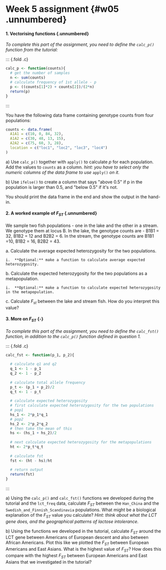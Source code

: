 # Week 5 assignment {#w05 .unnumbered}


<script src="js/hideOutput.js"></script>

#### 1. Vectorising functions {.unnumbered}

*To complete this part of the assignment, you need to define the `calc_p()` function from the tutorial:*

::: {.fold .c}

```r
calc_p <- function(counts){
  # get the number of samples
  n <- sum(counts)
  # calculate frequency of 1st allele - p
  p <- ((counts[1]*2) + counts[2])/(2*n)
  return(p)
}
```
:::

You have the following data frame containing genotype counts from four populations:


```r
counts <- data.frame(
  A1A1 = c(10, 0, 84, 32),
  A1A2 = c(30, 48, 13, 15),
  A2A2 = c(75, 60, 3, 28),
  location = c("loc1", "loc2", "loc3", "loc4")
)
```

a)  Use `calc_p()` together with `apply()` to calculate $p$ for each population. Add the values to `counts` as a column. *hint: you have to select only the numeric columns of the data frame to use* `apply()` *on it.*

b)  Use `ifelse()` to create a column that says "above 0.5" if p in the population is larger than 0.5, and "below 0.5" if it's not.

You should print the data frame in the end and show the output in the hand-in.

#### 2. A worked example of $F_{ST}$ {.unnumbered}

We sample two fish populations - one in the lake and the other in a stream. We genotype them at locus B. In the lake, the genotype counts are - B1B1 = 32, B1B2 = 12 and B2B2 = 6. In the stream, the genotype counts are B1B1 =10, B1B2 = 16, B2B2 = 43.

a.  Calculate the average expected heterozygosity for the two populations.

    i.  **Optional:** make a function to calculate average expected heterozygosity.

b.  Calculate the expected heterozygosity for the two populations as a metapopulation.

    i.  **Optional:** make a function to calculate expected heterozygosity in the metapopulation.

c.  Calculate $F_{st}$ between the lake and stream fish. How do you interpret this value?

#### 3. More on $F_{ST}$ {-}

*To complete this part of the assignment, you need to define the `calc_fst()` function, in addition to the `calc_p()` function defined in question 1.*

::: {.fold .c}

```r
calc_fst <- function(p_1, p_2){
  
  # calculate q1 and q2
  q_1 <- 1 - p_1
  q_2 <- 1 - p_2
  
  # calculate total allele frequency
  p_t <- (p_1 + p_2)/2
  q_t <- 1 - p_t
  
  # calculate expected heterozygosity
  # first calculate expected heterozygosity for the two populations
  # pop1
  hs_1 <- 2*p_1*q_1
  # pop2
  hs_2 <- 2*p_2*q_2
  # then take the mean of this
  hs <- (hs_1 + hs_2)/2
  
  # next calculate expected heterozygosity for the metapopulations
  ht <- 2*p_t*q_t
  
  # calculate fst
  fst <- (ht - hs)/ht
  
  # return output
  return(fst)
}
```
:::

a)  Using the `calc_p()` and `calc_fst()` functions we developed during the tutorial and the `lct_freq` data, calculate $F_{ST}$ between the `Han_China` and the `Swedish_and_Finnish_Scandinavia` populations. What might be a biological explanation of the $F_{ST}$ value you calculate? _Hint: think about what the LCT gene does, and the geographical patterns of lactose intolerance._

b)  Using the functions we developed in the tutorial, calculate $F_{ST}$ around the LCT gene between Americans of European descent and also between African Americans. Plot this like we plotted the $F_{ST}$ between European Americans and East Asians. What is the highest value of $F_{ST}$? How does this compare with the highest $F_{ST}$ between European Americans and East Asians that we investigated in the tutorial?
